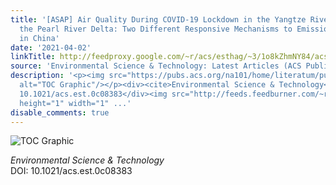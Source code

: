 ```yaml
---
title: '[ASAP] Air Quality During COVID-19 Lockdown in the Yangtze River Delta and
  the Pearl River Delta: Two Different Responsive Mechanisms to Emission Reductions
  in China'
date: '2021-04-02'
linkTitle: http://feedproxy.google.com/~r/acs/esthag/~3/1o8kZhmNY84/acs.est.0c08383
source: 'Environmental Science & Technology: Latest Articles (ACS Publications)'
description: '<p><img src="https://pubs.acs.org/na101/home/literatum/publisher/achs/journals/content/esthag/0/esthag.ahead-of-print/acs.est.0c08383/20210402/images/medium/es0c08383_0010.gif"
  alt="TOC Graphic"/></p><div><cite>Environmental Science & Technology</cite></div><div>DOI:
  10.1021/acs.est.0c08383</div><img src="http://feeds.feedburner.com/~r/acs/esthag/~4/1o8kZhmNY84"
  height="1" width="1" ...'
disable_comments: true
---
```

<p><img src="https://pubs.acs.org/na101/home/literatum/publisher/achs/journals/content/esthag/0/esthag.ahead-of-print/acs.est.0c08383/20210402/images/medium/es0c08383_0010.gif" alt="TOC Graphic"/></p><div><cite>Environmental Science & Technology</cite></div><div>DOI: 10.1021/acs.est.0c08383</div><img src="http://feeds.feedburner.com/~r/acs/esthag/~4/1o8kZhmNY84" height="1" width="1" ...